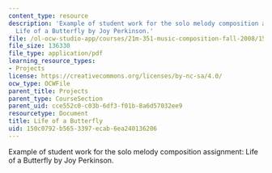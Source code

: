 ```yaml
---
content_type: resource
description: 'Example of student work for the solo melody composition assignment:
  Life of a Butterfly by Joy Perkinson.'
file: /ol-ocw-studio-app/courses/21m-351-music-composition-fall-2008/150c0792b5653397ecab6ea240136206_perkinsn_butrfly.pdf
file_size: 136330
file_type: application/pdf
learning_resource_types:
- Projects
license: https://creativecommons.org/licenses/by-nc-sa/4.0/
ocw_type: OCWFile
parent_title: Projects
parent_type: CourseSection
parent_uid: cce552c0-c03b-6df3-f01b-8a6d57032ee9
resourcetype: Document
title: Life of a Butterfly
uid: 150c0792-b565-3397-ecab-6ea240136206
---
```

Example of student work for the solo melody composition assignment: Life of a Butterfly by Joy Perkinson.